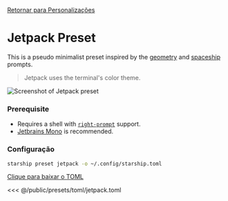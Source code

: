 [Retornar para Personalizações](./#jetpack)

# Jetpack Preset

This is a pseudo minimalist preset inspired by the [geometry](https://github.com/geometry-zsh/geometry) and [spaceship](https://github.com/spaceship-prompt/spaceship-prompt) prompts.

> Jetpack uses the terminal's color theme.

![Screenshot of Jetpack preset](/presets/img/jetpack.png)

### Prerequisite

- Requires a shell with [`right-prompt`](https://starship.rs/advanced-config/#enable-right-prompt) support.
- [Jetbrains Mono](https://www.jetbrains.com/lp/mono/) is recommended.

### Configuração

```sh
starship preset jetpack -o ~/.config/starship.toml
```

[Clique para baixar o TOML](/presets/toml/jetpack.toml)

<<< @/public/presets/toml/jetpack.toml
